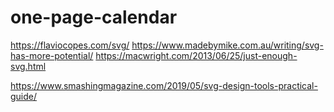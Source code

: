 # one-page-calendar


https://flaviocopes.com/svg/
https://www.madebymike.com.au/writing/svg-has-more-potential/
https://macwright.com/2013/06/25/just-enough-svg.html

https://www.smashingmagazine.com/2019/05/svg-design-tools-practical-guide/
